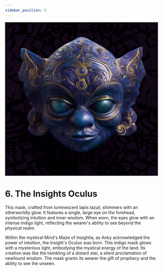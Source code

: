 ```yaml
---
sidebar_position: 6
---
```


![The Insight's Oculus](./img/oculus.png)

# 6. The Insights Oculus

This mask, crafted from luminescent lapis lazuli, shimmers with an otherworldly glow. It features a single, large eye on the forehead, symbolizing intuition and inner wisdom. When worn, the eyes glow with an intense indigo light, reflecting the wearer's ability to see beyond the physical realm.

Within the mystical Mind's Maze of Insightia, as Anky acknowledged the power of intuition, the Insight's Oculus was born. This indigo mask glows with a mysterious light, embodying the mystical energy of the land. Its creation was like the twinkling of a distant star, a silent proclamation of newfound wisdom. The mask grants its wearer the gift of prophecy and the ability to see the unseen.
